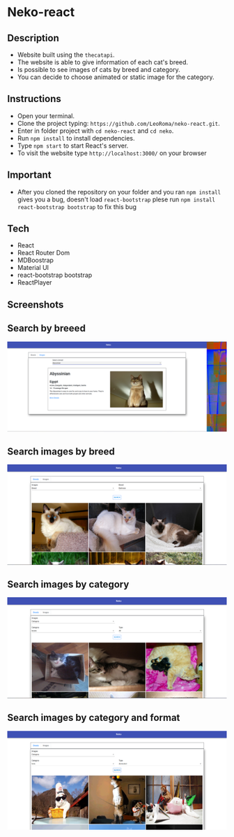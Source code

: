 # Neko-react

## Description
- Website built using the ```thecatapi```.
- The website is able to give information of each cat's breed.
- Is possible to see images of cats by breed and category.
- You can decide to choose animated or static image for the category.

## Instructions
- Open your terminal.
- Clone the project typing: ```https://github.com/LeoRoma/neko-react.git```.
- Enter in folder project with ```cd neko-react``` and ```cd neko```.
- Run ```npm install``` to install dependencies.
- Type ```npm start``` to start React's server.
- To visit the website type ```http://localhost:3000/``` on your browser

## Important
- After you cloned the repository on your folder and you ran ```npm install``` gives you a bug, doesn't load ```react-bootstrap``` plese run ```npm install react-bootstrap bootstrap``` to fix this bug
 

## Tech
- React
- React Router Dom
- MDBoostrap
- Material UI
- react-bootstrap bootstrap
- ReactPlayer

## Screenshots

## Search by breeed 
![Image screenshot](./screenshots/breed.png)

## Search images by breed
![Image screenshot](./screenshots/imagebreed.png)

## Search images by category
![Image screenshot](./screenshots/imagecategory.png)

## Search images by category and format
![Image screenshot](./screenshots/imageanimated.png)